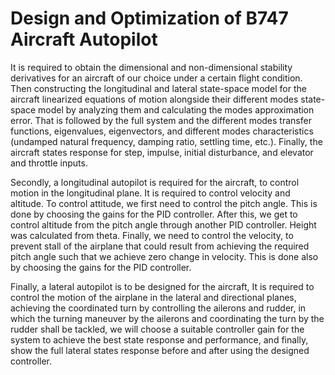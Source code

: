 # Design and Optimization of B747 Aircraft Autopilot


It is required to obtain the dimensional and non-dimensional stability derivatives for an aircraft of our choice under a certain flight condition. Then constructing the longitudinal and lateral state-space model for the aircraft linearized equations of motion alongside their different modes state-space model by analyzing them and calculating the modes approximation error. That is followed by the full system and the different modes transfer functions, eigenvalues, eigenvectors, and different modes characteristics (undamped natural frequency, damping ratio, settling time, etc.). Finally, the aircraft states response for step, impulse, initial disturbance, and elevator and throttle inputs.

Secondly, a longitudinal autopilot is required for the aircraft, to control motion in the longitudinal plane. It is required to control velocity and altitude. To control attitude, we first need to control the pitch angle. This is done by choosing the gains for the PID controller. After this, we get to control altitude from the pitch angle through another PID controller. Height was calculated from theta. Finally, we need to control the velocity, to prevent stall of the airplane that could result from achieving the required pitch angle such that we achieve zero change in velocity. This is done also by choosing the gains for the PID controller.

Finally, a lateral autopilot is to be designed for the aircraft, It is required to control the motion of the airplane in the lateral and directional planes, achieving the coordinated turn by controlling the ailerons and rudder, in which the turning maneuver by the ailerons and coordinating the turn by the rudder shall be tackled, we will choose a suitable controller gain for the system to achieve the best state response and performance, and finally, show the full lateral states response before and after using the designed controller.

